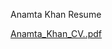 Anamta Khan Resume


[Anamta_Khan_CV..pdf](https://github.com/Anamtakhan1837/Anamtakhan1837/files/14482900/Anamta_Khan_CV.pdf)
